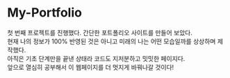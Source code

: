 # My-Portfolio

첫 번째 프로젝트를 진행했다. 간단한 포트폴리오 사이트를 만들어 보았다.<br/>
현재 나의 정보가 100% 반영된 것은 아니고 미래의 나는 어떤 모습일까를 상상하며 제작했다.<br/>
아직은 기초 단계만을 끝낸 상태라 코드도 지저분하고 밋밋한 페이지다.<br/>
앞으로 열심히 공부해서 이 웹페이지를 더 멋지게 바꿔나갈 것이다!

